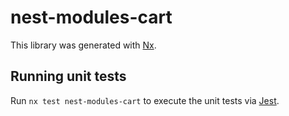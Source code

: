 # nest-modules-cart

This library was generated with [Nx](https://nx.dev).

## Running unit tests

Run `nx test nest-modules-cart` to execute the unit tests via [Jest](https://jestjs.io).
